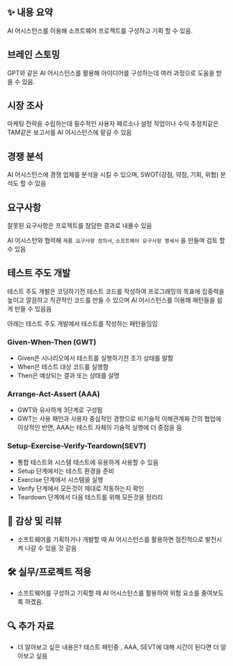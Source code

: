 ## ✨ 내용 요약

AI 어시스턴스를 이용해 소프트웨어 프로젝트를 구성하고 기획 할 수 있음.

## 브레인 스토밍

GPT와 같은 AI 어시스턴스를 활용해 아이디어를 구성하는데 여러 과정으로 도움을 받을 수 있음.

## 시장 조사

마케팅 전략을 수립하는데 필수적인 사용자 페르소나 설정 작업이나 수익 추정치같은 TAM같은 보고서를 AI 어시스턴스에 맡길 수 있음

## 경쟁 분석

AI 어시스턴스에 경쟁 업체를 분석을 시킬 수 있으며, SWOT(강점, 약점, 기회, 위협) 분석도 할 수 있음

## 요구사항

잘못된 요구사항은 프로젝트를 참담한 결과로 내몰수 있음 

AI 어시스턴와 협력해 `제품 요구사항 정의서`, `소프트웨어 요구사항 명세서` 을 만들며 검토 할 수 있음

## 테스트 주도 개발

테스트 주도 개발은 코딩하기전 테스트 코드를 작성하여 프로그래밍의 목표에 집중력을 높이고 깔끔하고 직관적인 코드를 만들 수 있으며 AI 어시스턴스를 이용해 패턴들을 쉽게 만들 수 있음음

아래는 테스트 주도 개발에서 테스트를 작성하는 패턴들임임

### Given-When-Then (GWT)

- Given은 시나리오에서 테스트를 실행하기전 초기 상태를 말함
- When은 테스트 대상 코드를 실행함
- Then은 예상되는 결과 또는 상태를 설명

### Arrange-Act-Assert (AAA)

- GWT와 유사하게 3단계로 구성됨
- GWT는 사용 패턴과 사용자 중심적인 경향으로 비기술적 이해관계짜 간의 협업에 이상적인 반면, AAA는 테스트 자체의 기술적 실행에 더 중점을 둠 

### Setup-Exercise-Verify-Teardown(SEVT)

- 통합 테스트와 시스템 테스트에 유용하게 사용할 수 있음
- Setup 단계에서는 테스트 환경을 준비
- Exercise 단계에서 시스템을 실행
- Verify  단계에서 모든것이 제대로 작동하는지 확인
- Teardown 단계에서 다음 테스트를 위해 모든것을 정리리



## 📝 감상 및 리뷰

- 소프트웨어를 기획하거나 개발할 때 AI 어시스턴스를 활용하면 점진적으로 발전시켜 나갈 수 있을 것 같음

## 🛠️ 실무/프로젝트 적용

- 소프트웨어를 구성하고 기획할 때 AI 어시스턴스를 활용하여 위험 요소를 줄여보도록 하겠음.

## 🔍 추가 자료

- 더 알아보고 싶은 내용은? 테스트 패턴중 , AAA, SEVT에 대해 시간이 된다면 더 알아보고 싶음